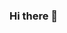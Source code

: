### Hi there 👋

<!--
**chineidu/chineidu** is a ✨ _special_ ✨ repository because its `README.md` (this file) appears on your GitHub profile.

Here are some ideas to get you started:

- 🌱 I’m currently learning Natural Language Processing
- 📫 How to reach me: [LinkedIn](https://www.linkedin.com/in/chineduezeofor)
-->
